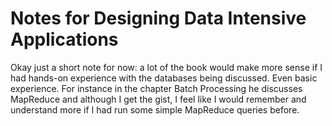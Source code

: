 # Notes for Designing Data Intensive Applications
Okay just a short note for now: a lot of the book would make more sense if I had hands-on experience with the databases
being discussed. Even basic experience. For instance in the chapter Batch Processing he discusses MapReduce and although
I get the gist, I feel like I would remember and understand more if I had run some simple MapReduce queries before.